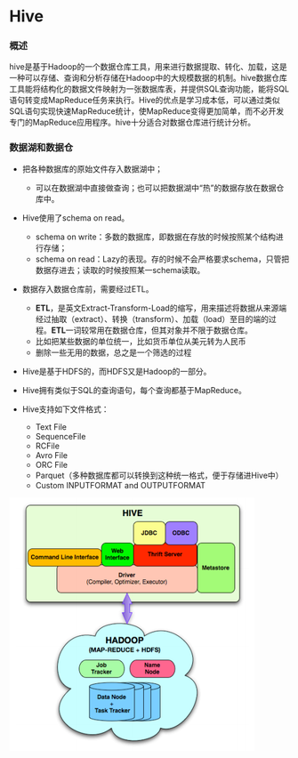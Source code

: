 # Hive

### 概述

hive是基于Hadoop的一个数据仓库工具，用来进行数据提取、转化、加载，这是一种可以存储、查询和分析存储在Hadoop中的大规模数据的机制。hive数据仓库工具能将结构化的数据文件映射为一张数据库表，并提供SQL查询功能，能将SQL语句转变成MapReduce任务来执行。Hive的优点是学习成本低，可以通过类似SQL语句实现快速MapReduce统计，使MapReduce变得更加简单，而不必开发专门的MapReduce应用程序。hive十分适合对数据仓库进行统计分析。

### 数据湖和数据仓

+ 把各种数据库的原始文件存入数据湖中；
  + 可以在数据湖中直接做查询；也可以把数据湖中“热”的数据存放在数据仓库中。
+ Hive使用了schema on read。
  + schema on write：多数的数据库，即数据在存放的时候按照某个结构进行存储；
  + schema on read：Lazy的表现。存的时候不会严格要求schema，只管把数据存进去；读取的时候按照某一schema读取。

+ 数据存入数据仓库前，需要经过ETL。
  + **ETL**，是英文Extract-Transform-Load的缩写，用来描述将数据从来源端经过抽取（extract）、转换（transform）、加载（load）至目的端的过程。**ETL**一词较常用在数据仓库，但其对象并不限于数据仓库。
  + 比如把某些数据的单位统一，比如货币单位从美元转为人民币
  + 删除一些无用的数据，总之是一个筛选的过程

+ Hive是基于HDFS的，而HDFS又是Hadoop的一部分。
+ Hive拥有类似于SQL的查询语句，每个查询都基于MapReduce。
+ Hive支持如下文件格式：
  + Text File
  + SequenceFile
  + RCFile
  + Avro File
  + ORC File
  + Parquet（多种数据库都可以转换到这种统一格式，便于存储进Hive中）
  + Custom INPUTFORMAT and OUTPUTFORMAT

![img](imgs/Hive.png)